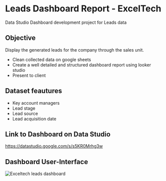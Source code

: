 # Leads Dashboard Report - ExcelTech
Data Studio Dashboard development project for Leads data
## Objective
Display the generated leads for the company through the sales unit.
* Clean collected data on google sheets 
* Create a well detailed and structured dashboard report using looker studio
* Present to client
## Dataset feautures
* Key account managers
* Lead stage
* Lead source
* Lead acquisition date

## Link to Dashboard on Data Studio
https://datastudio.google.com/s/s5KR0Mrhg3w

## Dashboard User-Interface
![Exceltech leads dashboard](https://user-images.githubusercontent.com/66309302/172831918-e97e61b1-d5fb-4808-8a5f-b5720e665de4.PNG)
